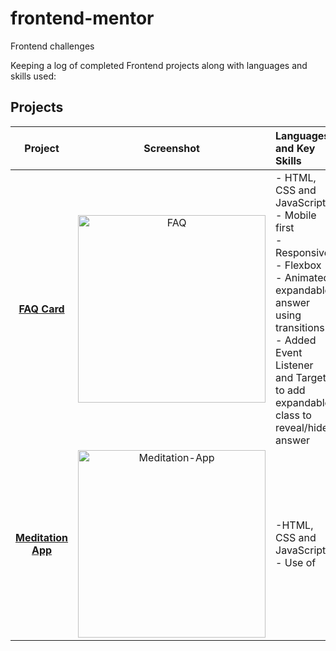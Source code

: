 # frontend-mentor
Frontend challenges

Keeping a log of completed Frontend projects along with languages and skills used:

## Projects

|    Project        |       Screenshot        |       Languages and Key Skills       |       
|:-----------------:|:-----------------------:|:-------------------------------------|
| **[FAQ Card](https://github.com/becmorrell/frontend-mentor/tree/main/faq-card)**| <img width="300" alt="FAQ" src="https://user-images.githubusercontent.com/77584099/148687255-1db354d3-5229-40bd-a2eb-2109f5f6a184.png"> | - HTML, CSS and JavaScript <br> - Mobile first <br> - Responsive <br> - Flexbox <br> - Animated expandable answer using transitions <br> - Added Event Listener and Target to add expandable class to reveal/hide answer |
 **[Meditation App](https://github.com/becmorrell/frontend-mentor/tree/main/meditation-app)**| <img width="300" alt="Meditation-App" src="https://user-images.githubusercontent.com/77584099/148737991-32e428d3-880c-40dc-9fac-6b610ce3204c.png"> | -HTML, CSS and JavaScript <br> - Use of <audio> and <video> <br> - Added play/pause events to media elements <br> | - Event Listener ('Click') on type of sound and duration <br> - Animate stroke using strokeDasharray and strokeDashOffset |  

